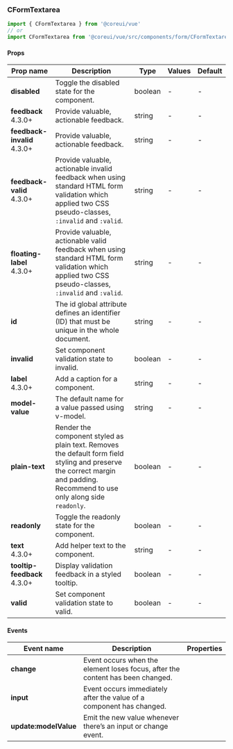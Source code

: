 ### CFormTextarea

```jsx
import { CFormTextarea } from '@coreui/vue'
// or
import CFormTextarea from '@coreui/vue/src/components/form/CFormTextarea'
```

#### Props

| Prop name                                                           | Description                                                                                                                                                                 | Type    | Values | Default |
| ------------------------------------------------------------------- | --------------------------------------------------------------------------------------------------------------------------------------------------------------------------- | ------- | ------ | ------- |
| **disabled**                                                        | Toggle the disabled state for the component.                                                                                                                                | boolean | -      | -       |
| **feedback** <br><div class="badge bg-primary">4.3.0+</div>         | Provide valuable, actionable feedback.                                                                                                                                      | string  | -      | -       |
| **feedback-invalid** <br><div class="badge bg-primary">4.3.0+</div> | Provide valuable, actionable feedback.                                                                                                                                      | string  | -      | -       |
| **feedback-valid** <br><div class="badge bg-primary">4.3.0+</div>   | Provide valuable, actionable invalid feedback when using standard HTML form validation which applied two CSS pseudo-classes, `:invalid` and `:valid`.                       | string  | -      | -       |
| **floating-label** <br><div class="badge bg-primary">4.3.0+</div>   | Provide valuable, actionable valid feedback when using standard HTML form validation which applied two CSS pseudo-classes, `:invalid` and `:valid`.                         | string  | -      | -       |
| **id**                                                              | The id global attribute defines an identifier (ID) that must be unique in the whole document.                                                                               | string  | -      | -       |
| **invalid**                                                         | Set component validation state to invalid.                                                                                                                                  | boolean | -      | -       |
| **label** <br><div class="badge bg-primary">4.3.0+</div>            | Add a caption for a component.                                                                                                                                              | string  | -      | -       |
| **model-value**                                                     | The default name for a value passed using v-model.                                                                                                                          | string  | -      | -       |
| **plain-text**                                                      | Render the component styled as plain text. Removes the default form field styling and preserve the correct margin and padding. Recommend to use only along side `readonly`. | boolean | -      | -       |
| **readonly**                                                        | Toggle the readonly state for the component.                                                                                                                                | boolean | -      | -       |
| **text** <br><div class="badge bg-primary">4.3.0+</div>             | Add helper text to the component.                                                                                                                                           | string  | -      | -       |
| **tooltip-feedback** <br><div class="badge bg-primary">4.3.0+</div> | Display validation feedback in a styled tooltip.                                                                                                                            | boolean | -      | -       |
| **valid**                                                           | Set component validation state to valid.                                                                                                                                    | boolean | -      | -       |

#### Events

| Event name            | Description                                                                    | Properties |
| --------------------- | ------------------------------------------------------------------------------ | ---------- |
| **change**            | Event occurs when the element loses focus, after the content has been changed. |
| **input**             | Event occurs immediately after the value of a component has changed.           |
| **update:modelValue** | Emit the new value whenever there’s an input or change event.                  |
